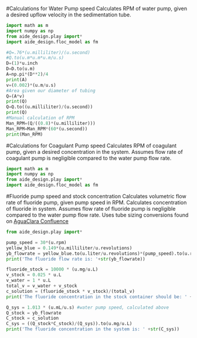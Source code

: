 #Calculations for Water Pump speed
Calculates RPM of water pump, given a desired upflow velocity in the sedimentation tube.

```python
import math as m
import numpy as np
from aide_design.play import*
import aide_design.floc_model as fm

#Q=.76*(u.milliliter)/(u.second)
#Q.to(u.m*u.m*u.m/u.s)
D=(1)*u.inch
D=D.to(u.m)
A=np.pi*(D**2)/4
print(A)
v=(0.002)*(u.m/u.s)
#Area given our diameter of tubing
Q=(A*v)
print(Q)
Q=Q.to((u.milliliter)/(u.second))
print(Q)
#Manual calculation of RPM
Man_RPM=(Q/((0.8)*(u.milliliter)))
Man_RPM=Man_RPM*(60*(u.second))
print(Man_RPM)

```

#Calculations for Coagulant Pump speed
Calculates RPM of coagulant pump, given a desired concentration in the system.
Assumes flow rate of coagulant pump is negligible compared to the water pump flow rate.

```python
import math as m
import numpy as np
from aide_design.play import*
import aide_design.floc_model as fm

```

#Fluoride pump speed and stock concentration
Calculates volumetric flow rate of fluoride pump, given pump speed in RPM.
Calculates concentration of fluoride in system.
Assumes flow rate of fluoride pump is negligible compared to the water pump flow rate.
Uses tube sizing conversions found on [AguaClara Confluence ](https://confluence.cornell.edu/display/AGUACLARA/Auto+Tutorial+for+Peristaltic+Pumps)

```python
from aide_design.play import*

pump_speed = 30*(u.rpm)
yellow_blue = 0.149*(u.milliliter/u.revolutions)
yb_flowrate = yellow_blue.to(u.liter/u.revolutions)*(pump_speed).to(u.revolutions/u.s)
print('The fluoride flow rate is: '+str(yb_flowrate))

fluoride_stock = 10000 * (u.mg/u.L)
v_stock = 0.025 * u.L
v_water = 1 * u.L
total_v = v_water + v_stock
c_solution = (fluoride_stock * v_stock)/(total_v)
print('The fluoride concentration in the stock container should be: ' +str(c_solution))

Q_sys = 1.013 * (u.mL/u.s) #water pump speed, calculated above
Q_stock = yb_flowrate
C_stock = c_solution
C_sys = ((Q_stock*C_stock)/(Q_sys)).to(u.mg/u.L)
print('The fluoride concentration in the system is: ' +str(C_sys))

```
